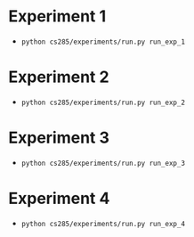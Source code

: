 # Experiment 1

* `python cs285/experiments/run.py run_exp_1`


# Experiment 2

* `python cs285/experiments/run.py run_exp_2`


# Experiment 3

* `python cs285/experiments/run.py run_exp_3`


# Experiment 4

* `python cs285/experiments/run.py run_exp_4`

